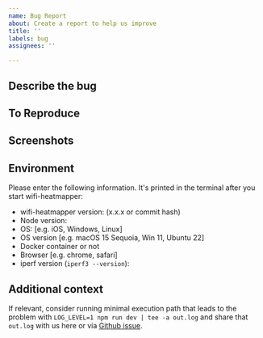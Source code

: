 ```yaml
---
name: Bug Report
about: Create a report to help us improve
title: ''
labels: bug
assignees: ''

---
```


## Describe the bug

## To Reproduce

## Screenshots

## Environment

Please enter the following information.
It's printed in the terminal after you start wifi-heatmapper:

* wifi-heatmapper version: (x.x.x or commit hash)
* Node version:
* OS: [e.g. iOS, Windows, Linux]
* OS version [e.g. macOS 15 Sequoia, Win 11, Ubuntu 22]
* Docker container or not
* Browser [e.g. chrome, safari]
* iperf version (`iperf3 --version`):

## Additional context

If relevant, consider running minimal execution path that leads
to the problem with `LOG_LEVEL=1 npm run dev | tee -a out.log`
and share that `out.log` with us here or via
[Github issue](https://gist.github.com/).
